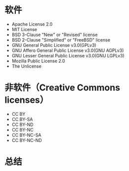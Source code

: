 # 软件
- Apache License 2.0
- MIT License
- BSD 3-Clause "New" or "Revised" license
- BSD 2-Clause "Simplified" or "FreeBSD" license
- GNU General Public License v3.0(GPLv3)
- GNU Affero General Public License v3.0(GNU AGPLv3)
- GNU Lesser General Public License v3.0(GNU LGPLv3)
- Mozilla Public License 2.0
- The Unlicense

# 非软件（Creative Commons licenses）
- CC BY
- CC BY-SA
- CC BY-ND
- CC BY-NC
- CC BY-NC-SA
- CC BY-NC-ND

# 总结
